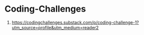 # Coding-Challenges
1. https://codingchallenges.substack.com/p/coding-challenge-1?utm_source=profile&utm_medium=reader2 
